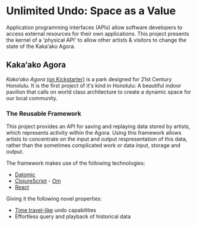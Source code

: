 # Unlimited Undo: Space as a Value

Application programming interfaces (APIs) allow software developers to access external resources for their own applications. This project presents the kernel of a 'physical API' to allow other artists & visitors to change the state of the Kaka‘ako Agora.

## Kaka‘ako Agora

*Kaka‘ako Agora* [(on Kickstarter)](https://www.kickstarter.com/projects/1872441385/kakaako-agora-an-indoor-public-park-by-atelier-bow) is a park designed for 21st Century Honolulu. It is the first project of it's kind in Honolulu: A beautiful indoor pavilion that calls on world class architecture to create a dynamic space for our local community.

### The Reusable Framework

This project provides an API for saving and replaying data stored by artists, which represents activity within the Agora. Using this framework allows artists to concentrate on the input and output respresentation of this data, rather than the sometimes complicated work or data input, storage and output.

The framework makes use of the following technologies:
* [Datomic](http://www.datomic.com/)
* [ClojureScript](https://github.com/clojure/clojurescript) - [Om](https://github.com/swannodette/om)
* [React](http://facebook.github.io/react/)

Giving it the following novel properties:
* [Time travel-like](http://swannodette.github.io/2013/12/31/time-travel/) undo capabilities
* Effortless query and playback of historical data
